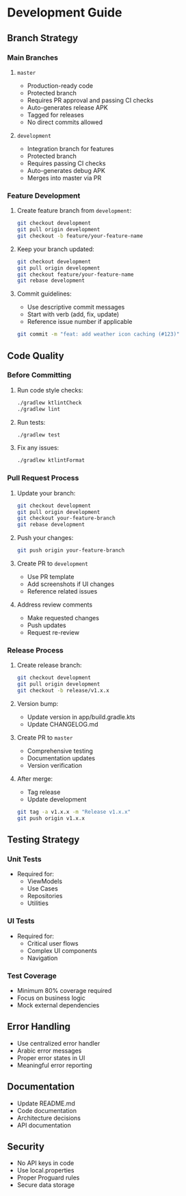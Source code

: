 # Development Guide

## Branch Strategy

### Main Branches
1. `master`
   - Production-ready code
   - Protected branch
   - Requires PR approval and passing CI checks
   - Auto-generates release APK
   - Tagged for releases
   - No direct commits allowed

2. `development`
   - Integration branch for features
   - Protected branch
   - Requires passing CI checks
   - Auto-generates debug APK
   - Merges into master via PR

### Feature Development
1. Create feature branch from `development`:
   ```bash
   git checkout development
   git pull origin development
   git checkout -b feature/your-feature-name
   ```

2. Keep your branch updated:
   ```bash
   git checkout development
   git pull origin development
   git checkout feature/your-feature-name
   git rebase development
   ```

3. Commit guidelines:
   - Use descriptive commit messages
   - Start with verb (add, fix, update)
   - Reference issue number if applicable
   ```bash
   git commit -m "feat: add weather icon caching (#123)"
   ```

## Code Quality

### Before Committing
1. Run code style checks:
   ```bash
   ./gradlew ktlintCheck
   ./gradlew lint
   ```

2. Run tests:
   ```bash
   ./gradlew test
   ```

3. Fix any issues:
   ```bash
   ./gradlew ktlintFormat
   ```

### Pull Request Process
1. Update your branch:
   ```bash
   git checkout development
   git pull origin development
   git checkout your-feature-branch
   git rebase development
   ```

2. Push your changes:
   ```bash
   git push origin your-feature-branch
   ```

3. Create PR to `development`
   - Use PR template
   - Add screenshots if UI changes
   - Reference related issues

4. Address review comments
   - Make requested changes
   - Push updates
   - Request re-review

### Release Process
1. Create release branch:
   ```bash
   git checkout development
   git pull origin development
   git checkout -b release/v1.x.x
   ```

2. Version bump:
   - Update version in app/build.gradle.kts
   - Update CHANGELOG.md

3. Create PR to `master`
   - Comprehensive testing
   - Documentation updates
   - Version verification

4. After merge:
   - Tag release
   - Update development
   ```bash
   git tag -a v1.x.x -m "Release v1.x.x"
   git push origin v1.x.x
   ```

## Testing Strategy

### Unit Tests
- Required for:
  * ViewModels
  * Use Cases
  * Repositories
  * Utilities

### UI Tests
- Required for:
  * Critical user flows
  * Complex UI components
  * Navigation

### Test Coverage
- Minimum 80% coverage required
- Focus on business logic
- Mock external dependencies

## Error Handling
- Use centralized error handler
- Arabic error messages
- Proper error states in UI
- Meaningful error reporting

## Documentation
- Update README.md
- Code documentation
- Architecture decisions
- API documentation

## Security
- No API keys in code
- Use local.properties
- Proper Proguard rules
- Secure data storage
